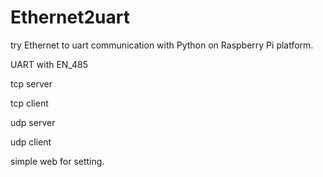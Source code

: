 # Ethernet2uart
try Ethernet to uart communication with Python on Raspberry Pi platform.

UART with EN_485

tcp server

tcp client

udp server

udp client

simple web for setting.